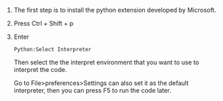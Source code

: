 1. The first step is to install the python extension developed by Microsoft.

2. Press Ctrl + Shift + p

3. Enter 

   ~~~
   Python:Select Interpreter
   ~~~

   Then select the the interpret environment that you want to use to interpret the code.

   Go to File>preferences>Settings can also set it as the default interpreter, then you can press F5 to run the code later.